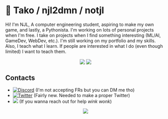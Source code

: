 # 🐙 Tako / njl2dmn / notjl
Hi! I'm NJL, A computer engineering student, aspiring to make my own game, and lastly, a Pythonista. I'm working on lots of personal projects when I'm free.
I take on projects when I find something interesting (ML/AI, GameDev, WebDev, etc.). I'm still working on my portfolio and my skills. Also, I teach what I
learn. If people are interested in what I do (even though limited) I want to teach them.
  
<p align="center">
<img align="center" src="https://github-readme-stats.vercel.app/api?username=notjl&count_private=true&show_icons=true&line_height=27.5&theme=dark&bg_color=1,1d1d1d,1d1d1d,101010&hide_border=true"/>
<img align="center" src="https://github-readme-stats.vercel.app/api/top-langs/?username=notjl&show_icon=true&theme=dark&bg_color=1,101010,000000,000000&hide_border=true"/>
</p>


## Contacts
- [![Discord](https://img.shields.io/badge/Discord-NJL%231541-blue?style=flat-square&logo=discord)](https://discord.gg) (I'm not accepting FRs but you can DM me tho)
- [![Twitter](https://img.shields.io/badge/Twitter-%40not__njl-blue?style=flat-square&logo=twitter)](https://twitter.com/not_njl) (Fairly new. Needed to make a proper Twitter)
- ![](https://img.shields.io/badge/Email-njl.takode%40gmail.com-red?style=flat-square&logo=gmail) (If you wanna reach out for help *wink wonk*)

<p align="center">
  <img src="https://cdn.discordapp.com/attachments/744023788248629308/828268278493347890/Mobius_Strip.gif">
</p>

